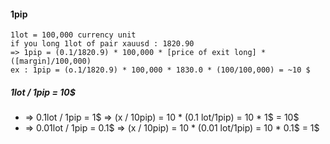 #### 1pip
```
1lot = 100,000 currency unit 
if you long 1lot of pair xauusd : 1820.90 
=> 1pip = (0.1/1820.9) * 100,000 * [price of exit long] * ([margin]/100,000)
ex : 1pip = (o.1/1820.9) * 100,000 * 1830.0 * (100/100,000) = ~10 $
```
##### 1lot / 1pip = 10$ 
- => 0.1lot / 1pip = 1$   => (x / 10pip) = 10 * (0.1 lot/1pip) = 10 * 1$ = 10$ 
- => 0.01lot / 1pip = 0.1$ => (x / 10pip) = 10 * (0.01 lot/1pip) = 10 * 0.1$ = 1$
